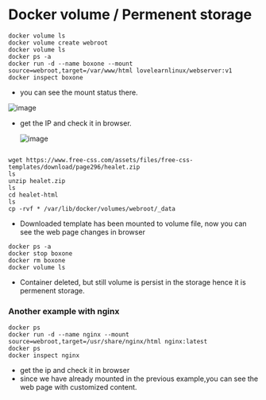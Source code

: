 
# Docker volume / Permenent storage

```
docker volume ls
docker volume create webroot
docker volume ls
docker ps -a
docker run -d --name boxone --mount source=webroot,target=/var/www/html lovelearnlinux/webserver:v1
docker inspect boxone
```
- you can see the mount status there.
  
![image](https://github.com/mahimanew/Docker/assets/24412769/1e453f2e-9880-4582-b770-fedca1062b14)

- get the IP and check it in browser.

  ![image](https://github.com/mahimanew/Docker/assets/24412769/8d649775-8983-43e9-b2cb-e39d587f2945)


```

wget https://www.free-css.com/assets/files/free-css-templates/download/page296/healet.zip
ls
unzip healet.zip
ls
cd healet-html
ls
cp -rvf * /var/lib/docker/volumes/webroot/_data

```

- Downloaded template has been mounted to volume file, now you can see the web page changes in browser

```
docker ps -a
docker stop boxone
docker rm boxone
docker volume ls
```

- Container deleted, but still volume is persist in the storage hence it is permenent storage.

  

 ### Another example with nginx

 ```
docker ps
docker run -d --name nginx --mount source=webroot,target=/usr/share/nginx/html nginx:latest
docker ps
docker inspect nginx
```
- get the ip and check it in browser
- since we have already mounted in the previous example,you can see the web page with customized content.
  

